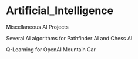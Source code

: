 # Artificial_Intelligence
 Miscellaneous AI Projects

 Several AI algorithms for Pathfinder AI and Chess AI
 
 Q-Learning for OpenAI Mountain Car
